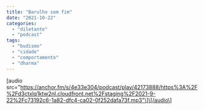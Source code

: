```yaml
---
title: "Barulho sem fim"
date: "2021-10-22"
categories: 
  - "diletante"
  - "podcast"
tags: 
  - "budismo"
  - "cidade"
  - "comportamento"
  - "dharma"
---
```


\[audio src="https://anchor.fm/s/4e33e304/podcast/play/42173888/https%3A%2F%2Fd3ctxlq1ktw2nl.cloudfront.net%2Fstaging%2F2021-9-22%2Fc73192c6-1a82-dfc4-ca02-0f252dafa73f.mp3"\]\[/audio\]
